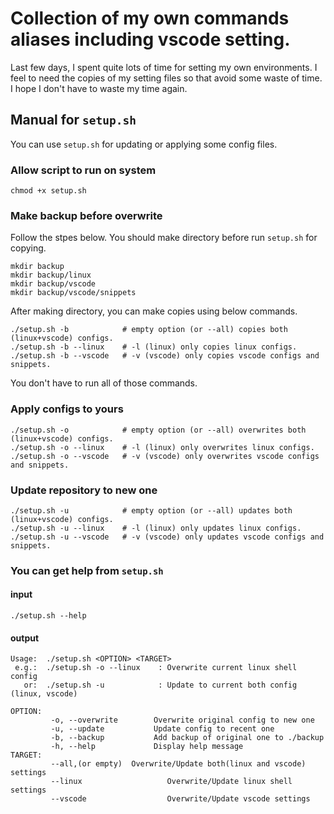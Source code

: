# Collection of my own commands aliases including vscode setting.

Last few days, I spent quite lots of time for setting my own environments. I feel to need the copies of my setting files so that avoid some waste of time. I hope I don't have to waste my time again.

## Manual for `setup.sh`
You can use `setup.sh` for updating or applying some config files.

### Allow script to run on system
```
chmod +x setup.sh
```

### Make backup before overwrite
Follow the stpes below. You should make directory before run `setup.sh` for copying.
```
mkdir backup
mkdir backup/linux
mkdir backup/vscode
mkdir backup/vscode/snippets
```
After making directory, you can make copies using below commands.
```
./setup.sh -b            # empty option (or --all) copies both (linux+vscode) configs.
./setup.sh -b --linux	 # -l (linux) only copies linux configs.
./setup.sh -b --vscode	 # -v (vscode) only copies vscode configs and snippets.
```
You don't have to run all of those commands.

### Apply configs to yours
```
./setup.sh -o            # empty option (or --all) overwrites both (linux+vscode) configs.
./setup.sh -o --linux	 # -l (linux) only overwrites linux configs.
./setup.sh -o --vscode	 # -v (vscode) only overwrites vscode configs and snippets.
```
### Update repository to new one
```
./setup.sh -u            # empty option (or --all) updates both (linux+vscode) configs.
./setup.sh -u --linux	 # -l (linux) only updates linux configs.
./setup.sh -u --vscode	 # -v (vscode) only updates vscode configs and snippets.
```
### You can get help from `setup.sh`
#### input
```
./setup.sh --help
```
#### output
```
Usage:  ./setup.sh <OPTION> <TARGET>
 e.g.:  ./setup.sh -o --linux    : Overwrite current linux shell config
   or:  ./setup.sh -u            : Update to current both config (linux, vscode)

OPTION:
         -o, --overwrite        Overwrite original config to new one
         -u, --update           Update config to recent one
         -b, --backup           Add backup of original one to ./backup
         -h, --help             Display help message
TARGET:
         --all,(or empty)  Overwrite/Update both(linux and vscode) settings
         --linux                   Overwrite/Update linux shell settings
         --vscode                  Overwrite/Update vscode settings
```

